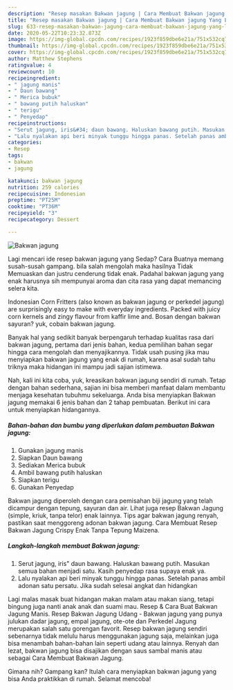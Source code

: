 ```yaml
---
description: "Resep masakan Bakwan jagung | Cara Membuat Bakwan jagung Yang Lezat"
title: "Resep masakan Bakwan jagung | Cara Membuat Bakwan jagung Yang Lezat"
slug: 633-resep-masakan-bakwan-jagung-cara-membuat-bakwan-jagung-yang-lezat
date: 2020-05-22T10:23:32.873Z
image: https://img-global.cpcdn.com/recipes/1923f859dbe6e21a/751x532cq70/bakwan-jagung-foto-resep-utama.jpg
thumbnail: https://img-global.cpcdn.com/recipes/1923f859dbe6e21a/751x532cq70/bakwan-jagung-foto-resep-utama.jpg
cover: https://img-global.cpcdn.com/recipes/1923f859dbe6e21a/751x532cq70/bakwan-jagung-foto-resep-utama.jpg
author: Matthew Stephens
ratingvalue: 4
reviewcount: 10
recipeingredient:
- " jagung manis"
- " Daun bawang"
- " Merica bubuk"
- " bawang putih haluskan"
- " terigu"
- " Penyedap"
recipeinstructions:
- "Serut jagung, iris&#34; daun bawang. Haluskan bawang putih. Masukan semua bahan menjadi satu. Kasih penyedap rasa supaya enak ya."
- "Lalu nyalakan api beri minyak tunggu hingga panas. Setelah panas ambil adonan satu persatu. Jika sudah selesai angkat dan hidangkan"
categories:
- Resep
tags:
- bakwan
- jagung

katakunci: bakwan jagung 
nutrition: 259 calories
recipecuisine: Indonesian
preptime: "PT25M"
cooktime: "PT36M"
recipeyield: "3"
recipecategory: Dessert

---
```



![Bakwan jagung](https://img-global.cpcdn.com/recipes/1923f859dbe6e21a/751x532cq70/bakwan-jagung-foto-resep-utama.jpg)

Lagi mencari ide resep bakwan jagung yang Sedap? Cara Buatnya memang susah-susah gampang. bila salah mengolah maka hasilnya Tidak Memuaskan dan justru cenderung tidak enak. Padahal bakwan jagung yang enak harusnya sih mempunyai aroma dan cita rasa yang dapat memancing selera kita.

Indonesian Corn Fritters (also known as bakwan jagung or perkedel jagung) are surprisingly easy to make with everyday ingredients. Packed with juicy corn kernels and zingy flavour from kaffir lime and. Bosan dengan bakwan sayuran? yuk, cobain bakwan jagung.

Banyak hal yang sedikit banyak berpengaruh terhadap kualitas rasa dari bakwan jagung, pertama dari jenis bahan, kedua pemilihan bahan segar hingga cara mengolah dan menyajikannya. Tidak usah pusing jika mau menyiapkan bakwan jagung yang enak di rumah, karena asal sudah tahu triknya maka hidangan ini mampu jadi sajian istimewa.


Nah, kali ini kita coba, yuk, kreasikan bakwan jagung sendiri di rumah. Tetap dengan bahan sederhana, sajian ini bisa memberi manfaat dalam membantu menjaga kesehatan tubuhmu sekeluarga. Anda bisa menyiapkan Bakwan jagung memakai 6 jenis bahan dan 2 tahap pembuatan. Berikut ini cara untuk menyiapkan hidangannya.

<!--inarticleads1-->

##### Bahan-bahan dan bumbu yang diperlukan dalam pembuatan Bakwan jagung:

1. Gunakan  jagung manis
1. Siapkan  Daun bawang
1. Sediakan  Merica bubuk
1. Ambil  bawang putih haluskan
1. Siapkan  terigu
1. Gunakan  Penyedap


Bakwan jagung diperoleh dengan cara pemisahan biji jagung yang telah dicampur dengan tepung, sayuran dan air. Lihat juga resep Bakwan Jagung (simple, kriuk, tanpa telor) enak lainnya. Tips agar bakwan jagung renyah, pastikan saat menggoreng adonan bakwan jagung. Cara Membuat Resep Bakwan Jagung Crispy Enak Tanpa Tepung Maizena. 

<!--inarticleads2-->

##### Langkah-langkah membuat Bakwan jagung:

1. Serut jagung, iris&#34; daun bawang. Haluskan bawang putih. Masukan semua bahan menjadi satu. Kasih penyedap rasa supaya enak ya.
1. Lalu nyalakan api beri minyak tunggu hingga panas. Setelah panas ambil adonan satu persatu. Jika sudah selesai angkat dan hidangkan


Lagi malas masak buat hidangan makan malam atau makan siang, tetapi bingung juga nanti anak anak dan suami mau. Resep &amp; Cara Buat Bakwan Jagung Manis. Resep Bakwan Jagung Udang - Bakwan jagung yang punya julukan dadar jagung, empal jagung, ote-ote dan Perkedel Jagung merupakan salah satu gorengan favorit. Resep bakwan jagung sendiri sebenarnya tidak melulu harus menggunakan jagung saja, melainkan juga bisa menambah bahan-bahan lain seperti udang atau lainnya. Renyah dan lezat, bakwan jagung bisa disajikan dengan saus sambal manis atau sebagai Cara Membuat Bakwan Jagung. 

Gimana nih? Gampang kan? Itulah cara menyiapkan bakwan jagung yang bisa Anda praktikkan di rumah. Selamat mencoba!
